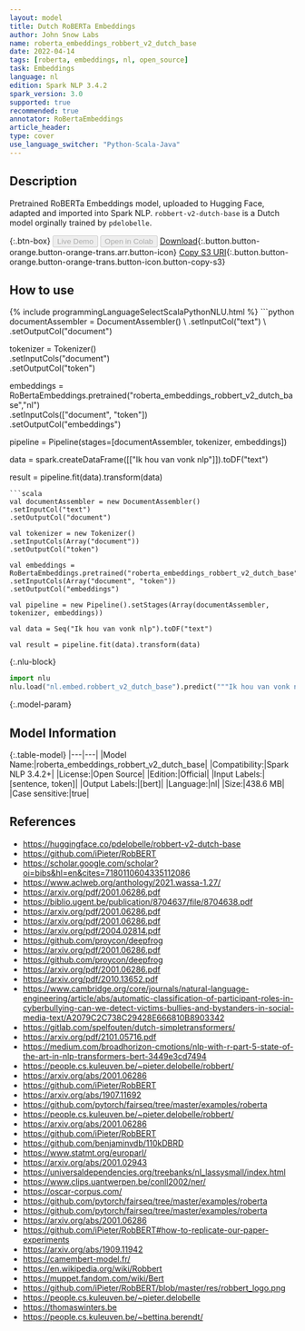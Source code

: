 ```yaml
---
layout: model
title: Dutch RoBERTa Embeddings
author: John Snow Labs
name: roberta_embeddings_robbert_v2_dutch_base
date: 2022-04-14
tags: [roberta, embeddings, nl, open_source]
task: Embeddings
language: nl
edition: Spark NLP 3.4.2
spark_version: 3.0
supported: true
recommended: true
annotator: RoBertaEmbeddings
article_header:
type: cover
use_language_switcher: "Python-Scala-Java"
---
```


## Description

Pretrained RoBERTa Embeddings model, uploaded to Hugging Face, adapted and imported into Spark NLP. `robbert-v2-dutch-base` is a Dutch model orginally trained by `pdelobelle`.

{:.btn-box}
<button class="button button-orange" disabled>Live Demo</button>
<button class="button button-orange" disabled>Open in Colab</button>
[Download](https://s3.amazonaws.com/auxdata.johnsnowlabs.com/public/models/roberta_embeddings_robbert_v2_dutch_base_nl_3.4.2_3.0_1649949003731.zip){:.button.button-orange.button-orange-trans.arr.button-icon}
[Copy S3 URI](s3://auxdata.johnsnowlabs.com/public/models/roberta_embeddings_robbert_v2_dutch_base_nl_3.4.2_3.0_1649949003731.zip){:.button.button-orange.button-orange-trans.button-icon.button-copy-s3}

## How to use



<div class="tabs-box" markdown="1">
{% include programmingLanguageSelectScalaPythonNLU.html %}
```python
documentAssembler = DocumentAssembler() \
.setInputCol("text") \
.setOutputCol("document")

tokenizer = Tokenizer() \
.setInputCols("document") \
.setOutputCol("token")

embeddings = RoBertaEmbeddings.pretrained("roberta_embeddings_robbert_v2_dutch_base","nl") \
.setInputCols(["document", "token"]) \
.setOutputCol("embeddings")

pipeline = Pipeline(stages=[documentAssembler, tokenizer, embeddings])

data = spark.createDataFrame([["Ik hou van vonk nlp"]]).toDF("text")

result = pipeline.fit(data).transform(data)
```
```scala
val documentAssembler = new DocumentAssembler() 
.setInputCol("text") 
.setOutputCol("document")

val tokenizer = new Tokenizer() 
.setInputCols(Array("document"))
.setOutputCol("token")

val embeddings = RoBertaEmbeddings.pretrained("roberta_embeddings_robbert_v2_dutch_base","nl") 
.setInputCols(Array("document", "token")) 
.setOutputCol("embeddings")

val pipeline = new Pipeline().setStages(Array(documentAssembler, tokenizer, embeddings))

val data = Seq("Ik hou van vonk nlp").toDF("text")

val result = pipeline.fit(data).transform(data)
```


{:.nlu-block}
```python
import nlu
nlu.load("nl.embed.robbert_v2_dutch_base").predict("""Ik hou van vonk nlp""")
```

</div>

{:.model-param}
## Model Information

{:.table-model}
|---|---|
|Model Name:|roberta_embeddings_robbert_v2_dutch_base|
|Compatibility:|Spark NLP 3.4.2+|
|License:|Open Source|
|Edition:|Official|
|Input Labels:|[sentence, token]|
|Output Labels:|[bert]|
|Language:|nl|
|Size:|438.6 MB|
|Case sensitive:|true|

## References

- https://huggingface.co/pdelobelle/robbert-v2-dutch-base
- https://github.com/iPieter/RobBERT
- https://scholar.google.com/scholar?oi=bibs&hl=en&cites=7180110604335112086
- https://www.aclweb.org/anthology/2021.wassa-1.27/
- https://arxiv.org/pdf/2001.06286.pdf
- https://biblio.ugent.be/publication/8704637/file/8704638.pdf
- https://arxiv.org/pdf/2001.06286.pdf
- https://arxiv.org/pdf/2001.06286.pdf
- https://arxiv.org/pdf/2004.02814.pdf
- https://github.com/proycon/deepfrog
- https://arxiv.org/pdf/2001.06286.pdf
- https://github.com/proycon/deepfrog
- https://arxiv.org/pdf/2001.06286.pdf
- https://arxiv.org/pdf/2010.13652.pdf
- https://www.cambridge.org/core/journals/natural-language-engineering/article/abs/automatic-classification-of-participant-roles-in-cyberbullying-can-we-detect-victims-bullies-and-bystanders-in-social-media-text/A2079C2C738C29428E666810B8903342
- https://gitlab.com/spelfouten/dutch-simpletransformers/
- https://arxiv.org/pdf/2101.05716.pdf
- https://medium.com/broadhorizon-cmotions/nlp-with-r-part-5-state-of-the-art-in-nlp-transformers-bert-3449e3cd7494
- https://people.cs.kuleuven.be/~pieter.delobelle/robbert/
- https://arxiv.org/abs/2001.06286
- https://github.com/iPieter/RobBERT
- https://arxiv.org/abs/1907.11692
- https://github.com/pytorch/fairseq/tree/master/examples/roberta
- https://people.cs.kuleuven.be/~pieter.delobelle/robbert/
- https://arxiv.org/abs/2001.06286
- https://github.com/iPieter/RobBERT
- https://github.com/benjaminvdb/110kDBRD
- https://www.statmt.org/europarl/
- https://arxiv.org/abs/2001.02943
- https://universaldependencies.org/treebanks/nl_lassysmall/index.html
- https://www.clips.uantwerpen.be/conll2002/ner/
- https://oscar-corpus.com/
- https://github.com/pytorch/fairseq/tree/master/examples/roberta
- https://github.com/pytorch/fairseq/tree/master/examples/roberta
- https://arxiv.org/abs/2001.06286
- https://github.com/iPieter/RobBERT#how-to-replicate-our-paper-experiments
- https://arxiv.org/abs/1909.11942
- https://camembert-model.fr/
- https://en.wikipedia.org/wiki/Robbert
- https://muppet.fandom.com/wiki/Bert
- https://github.com/iPieter/RobBERT/blob/master/res/robbert_logo.png
- https://people.cs.kuleuven.be/~pieter.delobelle
- https://thomaswinters.be
- https://people.cs.kuleuven.be/~bettina.berendt/
